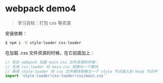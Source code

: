 # webpack demo4

> 学习目标：打包 css 等资源

安装依赖：

```bash
$ npm i -D style-loader css-loader
```

在加载 .css 文件资源的时候，在它前面加上：

```javascript
// 告诉 webpack 加载 main.css 文件资源的时候：
// 先用 css-loader 将 main.css 转换为一个模块
// 再用 style-loader 将 css 文件模块转换为一个 style 节点插入到 head 节点中
import 'style-loader!css-loader!css/main.css'
```
